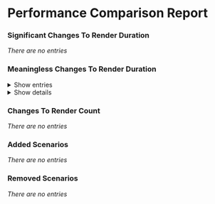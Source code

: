 # Performance Comparison Report

### Significant Changes To Render Duration

_There are no entries_

### Meaningless Changes To Render Duration

<details>
<summary>Show entries</summary>

| Name        | Render Duration                       | Render Count |
| ----------- | ------------------------------------- | ------------ |
| Simple test | 0.1 ms → 0.0 ms (-0.1 ms, -100.0%) 🟢 | 1 → 1        |

</details>

<details>
<summary>Show details</summary>

| Name        | Render Duration                                                                                                                                                                     | Render Count                                                                                                                                                  |
| ----------- | ----------------------------------------------------------------------------------------------------------------------------------------------------------------------------------- | ------------------------------------------------------------------------------------------------------------------------------------------------------------- |
| Simple test | **Baseline**<br/>Mean: 0.1 ms<br/>Stdev: 0.3 ms (316.2%)<br/>Runs: 1 0 0 0 0 0 0 0 0 0<br/><br/>**Current**<br/>Mean: 0.0 ms<br/>Stdev: 0.0 ms (NaN%)<br/>Runs: 0 0 0 0 0 0 0 0 0 0 | **Baseline**<br/>Mean: 1<br/>Stdev: 0 (0.0%)<br/>Runs: 1 1 1 1 1 1 1 1 1 1<br/><br/>**Current**<br/>Mean: 1<br/>Stdev: 0 (0.0%)<br/>Runs: 1 1 1 1 1 1 1 1 1 1 |

</details>

### Changes To Render Count

_There are no entries_

### Added Scenarios

_There are no entries_

### Removed Scenarios

_There are no entries_

